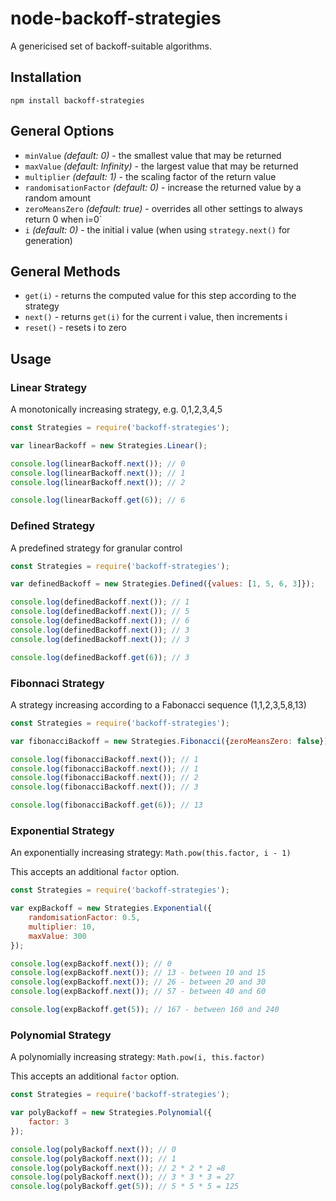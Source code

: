 # node-backoff-strategies

A genericised set of backoff-suitable algorithms.

## Installation

`npm install backoff-strategies`

## General Options

* `minValue` _(default: 0)_ - the smallest value that may be returned
* `maxValue` _(default: Infinity)_ - the largest value that may be returned
* `multiplier` _(default: 1)_ - the scaling factor of the return value
* `randomisationFactor` _(default: 0)_ - increase the returned value by a random amount
* `zeroMeansZero` _(default: true)_ - overrides all other settings to always return 0 when i=0`
* `i` _(default: 0)_ - the initial i value (when using `strategy.next()` for generation)

## General Methods

* `get(i)` - returns the computed value for this step according to the strategy
* `next()` - returns `get(i)` for the current i value, then increments i
* `reset()` - resets i to zero

## Usage

### Linear Strategy
A monotonically increasing strategy, e.g. 0,1,2,3,4,5
```javascript
const Strategies = require('backoff-strategies');

var linearBackoff = new Strategies.Linear();

console.log(linearBackoff.next()); // 0
console.log(linearBackoff.next()); // 1
console.log(linearBackoff.next()); // 2

console.log(linearBackoff.get(6)); // 6
```

### Defined Strategy
A predefined strategy for granular control
```javascript
const Strategies = require('backoff-strategies');

var definedBackoff = new Strategies.Defined({values: [1, 5, 6, 3]});

console.log(definedBackoff.next()); // 1
console.log(definedBackoff.next()); // 5
console.log(definedBackoff.next()); // 6
console.log(definedBackoff.next()); // 3
console.log(definedBackoff.next()); // 3

console.log(definedBackoff.get(6)); // 3
```

### Fibonnaci Strategy
A strategy increasing according to a Fabonacci sequence (1,1,2,3,5,8,13)
```javascript
const Strategies = require('backoff-strategies');

var fibonacciBackoff = new Strategies.Fibonacci({zeroMeansZero: false});

console.log(fibonacciBackoff.next()); // 1
console.log(fibonacciBackoff.next()); // 1
console.log(fibonacciBackoff.next()); // 2
console.log(fibonacciBackoff.next()); // 3

console.log(fibonacciBackoff.get(6)); // 13
```

### Exponential Strategy
An exponentially increasing strategy: `Math.pow(this.factor, i - 1)`

This accepts an additional `factor` option.
```javascript
const Strategies = require('backoff-strategies');

var expBackoff = new Strategies.Exponential({
    randomisationFactor: 0.5,
    multiplier: 10,
    maxValue: 300
});

console.log(expBackoff.next()); // 0
console.log(expBackoff.next()); // 13 - between 10 and 15
console.log(expBackoff.next()); // 26 - between 20 and 30
console.log(expBackoff.next()); // 57 - between 40 and 60

console.log(expBackoff.get(5)); // 167 - between 160 and 240
```

### Polynomial Strategy
A polynomially increasing strategy: `Math.pow(i, this.factor)`

This accepts an additional `factor` option.
```javascript
const Strategies = require('backoff-strategies');

var polyBackoff = new Strategies.Polynomial({
    factor: 3
});

console.log(polyBackoff.next()); // 0
console.log(polyBackoff.next()); // 1
console.log(polyBackoff.next()); // 2 * 2 * 2 =8
console.log(polyBackoff.next()); // 3 * 3 * 3 = 27
console.log(polyBackoff.get(5)); // 5 * 5 * 5 = 125
```
